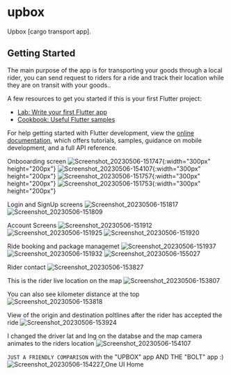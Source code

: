 # upbox

Upbox [cargo transport app].

## Getting Started

The main purpose of the app is for transporting your goods through a
local rider, you can send request to riders for a ride and track their location
while they are on transit with your goods..

A few resources to get you started if this is your first Flutter project:

- [Lab: Write your first Flutter app](https://docs.flutter.dev/get-started/codelab)
- [Cookbook: Useful Flutter samples](https://docs.flutter.dev/cookbook)

For help getting started with Flutter development, view the
[online documentation](https://docs.flutter.dev/), which offers tutorials,
samples, guidance on mobile development, and a full API reference.

Onbooarding screen
![Screenshot_20230506-151747](https://user-images.githubusercontent.com/130862856/236631271-e0809d5a-8f13-4142-a3ad-182f0b89a566.jpg){:width="300px" height="200px"}
![Screenshot_20230506-154107](https://user-images.githubusercontent.com/130862856/236631277-9975c013-5b8d-4bea-93bf-9d0174c1cea4.jpg){:width="300px" height="200px"}
![Screenshot_20230506-151757](https://user-images.githubusercontent.com/130862856/236631281-55929d55-c075-4464-a4ab-5e3678ae198e.jpg){:width="300px" height="200px"}
![Screenshot_20230506-151753](https://user-images.githubusercontent.com/130862856/236631283-b1a5ce18-6664-4a66-bc50-9d41a76c32ee.jpg){:width="300px" height="200px"}

Login and SignUp screens
![Screenshot_20230506-151817](https://user-images.githubusercontent.com/130862856/236631334-c44b0291-8bd3-4c46-a6fb-40e263059142.jpg)
![Screenshot_20230506-151809](https://user-images.githubusercontent.com/130862856/236631338-6938527b-444c-4f6f-97c7-f37a9437e9a1.jpg)

Account Screens
![Screenshot_20230506-151912](https://user-images.githubusercontent.com/130862856/236631372-69a6caea-1ddd-4fe2-8c9c-051801ecbe76.jpg)
![Screenshot_20230506-151925](https://user-images.githubusercontent.com/130862856/236631374-95e20161-81d9-4c05-8cae-3996321b74a9.jpg)
![Screenshot_20230506-151920](https://user-images.githubusercontent.com/130862856/236631377-dd8eea8c-313d-4f36-b52c-463ba9669bd3.jpg)

Ride booking and package managemet
![Screenshot_20230506-151937](https://user-images.githubusercontent.com/130862856/236631519-63e9f095-1c23-4c8a-a536-18469268dfef.jpg)
![Screenshot_20230506-151932](https://user-images.githubusercontent.com/130862856/236631521-43f527d5-be06-47e8-a8e4-f68cd2bd1c77.jpg)
![Screenshot_20230506-155027](https://user-images.githubusercontent.com/130862856/236631522-adda9a2f-525f-4abe-8890-0e4ca582ca43.jpg)

Rider contact
![Screenshot_20230506-153827](https://user-images.githubusercontent.com/130862856/236631457-ce9f776b-7357-49db-9977-1c8a9ceb897d.jpg)


This is the rider live location on the map
![Screenshot_20230506-153807](https://user-images.githubusercontent.com/130862856/236631041-d3040a4d-2f10-468c-99a0-60a6d814aa66.jpg)

You can also see kilometer distance at the top
![Screenshot_20230506-153818](https://user-images.githubusercontent.com/130862856/236631061-a64108c5-32bf-4dac-85cc-cc2e385a5cc0.jpg)

View of the origin and destination poltlines after the rider has accepted the ride
![Screenshot_20230506-153924](https://user-images.githubusercontent.com/130862856/236631082-cd8a11c8-39ac-40b2-a78c-b7250b6bb546.jpg)

I changed the driver lat and lng on the databse and the map camera animates to the riders location
![Screenshot_20230506-154107](https://user-images.githubusercontent.com/130862856/236631167-a98acd17-4302-434a-adb9-deef5d2fdada.jpg)

`JUST A FRIENDLY COMPARISON` with the "UPBOX" app AND THE "BOLT" app :)
![Screenshot_20230506-154227_One UI Home](https://user-images.githubusercontent.com/130862856/236631543-13395d74-f1de-4e20-82cf-b1a55d85a0f4.jpg)



